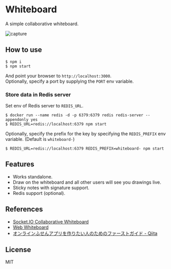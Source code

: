 # Whiteboard

A simple collaborative whiteboard.

![capture](https://user-images.githubusercontent.com/40527123/78779832-9c46bd80-79d8-11ea-965d-469890624175.png)

## How to use

```
$ npm i
$ npm start
```

And point your browser to `http://localhost:3000`.  
Optionally, specify a port by supplying the `PORT` env variable.

### Store data in Redis server

Set env of Redis server to `REDIS_URL`.

```
$ docker run --name redis -d -p 6379:6379 redis redis-server --appendonly yes
$ REDIS_URL=redis://localhost:6379 npm start
```

Optionally, specify the prefix for the key by specifying the `REDIS_PREFIX` env variable. (Default is `whiteboard-`)

```
$ REDIS_URL=redis://localhost:6379 REDIS_PREFIX=whiteboard- npm start
```

## Features

- Works standalone.
- Draw on the whiteboard and all other users will see you drawings live.
- Sticky notes with signature support.
- Redis support (optional).

## References

- [Socket.IO Collaborative Whiteboard](https://socket.io/demos/whiteboard/)
- [Web Whiteboard](https://www.webwhiteboard.com)
- [オンラインふせんアプリを作りたい人のためのファーストガイド - Qiita](https://qiita.com/iotas/items/fbf4994877e5c2053787)

## License

MIT
